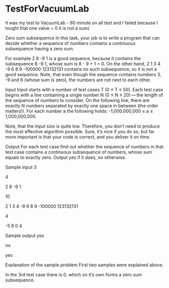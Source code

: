 # TestForVacuumLab
It was my test to VacuumLab - 90 minute on all test and I failed because I tought that one value = 0 it is not a sum( 

Zero sum subsequence
In this task, your job is to write a program that can decide whether a sequence of numbers contains a continuous subsequence having a zero sum.

For example 2 8 -9 1 is a good sequence, because it contains the subsequence 8 -9 1, whose sum is 8 - 9 + 1 = 0. On the other hand, 2 1 3 4 -9 6 8 9 -100000 123132131 contains no such subsequence, so it is not a good sequence. Note, that even though the sequence contains numbers 3, -9 and 6 (whose sum is zero), the numbers are not next to each other.

Input
Input starts with a number of test cases T (0 ≤ T ≤ 50). Each test case begins with a line containing a single number N (0 ≤ N ≤ 20) — the length of the sequence of numbers to consider. On the following line, there are exactly N numbers separated by exactly one space in between (the order matters!). For each number a the following holds: -1,000,000,000 ≤ a ≤ 1,000,000,000.

Note, that the input size is quite low. Therefore, you don’t need to produce the most effective algorithm possible. Sure, it’s nice if you do so, but far more important is that your code is correct, and you deliver it on time.

Output
For each test case find out whether the sequence of numbers in that test case contains a continuous subsequence of numbers, whose sum equals to exactly zero. Output yes if it does, no otherwise.

Sample input
3

4

2 8 -9 1

10

2 1 3 4 -9 6 8 9 -100000 123132131

4

-5 8 0 4

Sample output
yes

no

yes


Explanation of the sample problem
First two samples were explained above.

In the 3rd test case there is 0, which on it’s own forms a zero sum subsequence.
